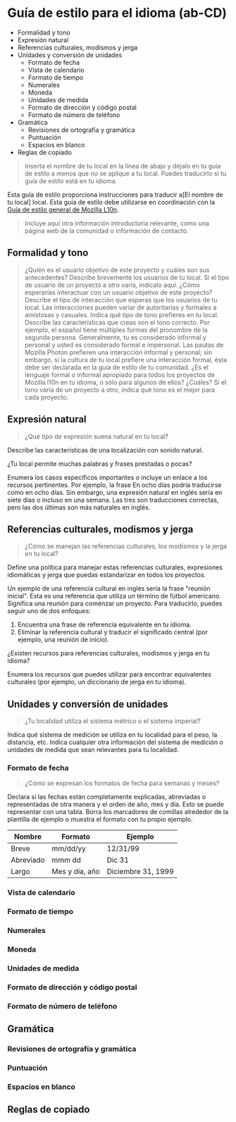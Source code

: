 # Guía de estilo para el idioma (ab-CD)

* Formalidad y tono
* Expresión natural
* Referencias culturales, modismos y jerga
* Unidades y conversión de unidades
  * Formato de fecha
  * Vista de calendario
  * Formato de tiempo
  * Numerales
  * Moneda
  * Unidades de medida
  * Formato de dirección y código postal
  * Formato de número de teléfono
* Gramática
  * Revisiones de ortografía y gramática
  * Puntuación
  * Espacios en blanco
* Reglas de copiado

> Inserta el nombre de tu local en la línea de abajo y déjalo en tu guía de estilo a menos que no se aplique a tu local. Puedes traducirlo si tu guía de estilo está en tu idioma.

Esta guía de estilo proporciona instrucciones para traducir a[El nombre de tu local] local. Esta guía de estilo debe utilizarse en coordinación con la [Guía de estilo general de Mozilla L10n](https://mozilla-l10n.github.io/styleguides/mozilla_general/).

> Incluye aquí otra información introductoria relevante, como una página web de la comunidad o información de contacto.


## Formalidad y tono

>  ¿Quién es el usuario objetivo de este proyecto y cuáles son sus antecedentes?
Describe brevemente los usuarios de tu local. Si el tipo de usuario de un proyecto a otro varía, indícalo aquí.
¿Cómo esperarías interactuar con un usuario objetivo de este proyecto?
Describe el tipo de interacción que esperas que los usuarios de tu local. Las interacciones pueden variar de autoritarias y formales a amistosas y casuales. Indica qué tipo de tono prefieres en tu local.
Describe las características que creas son el tono correcto. Por ejemplo, el español tiene múltiples formas del pronombre de la segunda persona. Generalmente, tu es considerado informal y personal y usted es considerado formal e impersonal. Las pautas de Mozilla Photon prefieren una interacción informal y personal; sin embargo, si la cultura de tu local prefiere una interacción formal, ésta debe ser declarada en la guía de estilo de tu comunidad.
¿Es el lenguaje formal o informal apropiado para todos los proyectos de Mozilla l10n en tu idioma, o sólo para algunos de ellos? ¿Cuáles?
Si el tono varía de un proyecto a otro, indica qué tono es el mejor para cada proyecto.


## Expresión natural

>   ¿Qué tipo de expresión suena natural en tu local?

Describe las características de una localización con sonido natural.

¿Tu local permite muchas palabras y frases prestadas o pocas?

Enumera los casos específicos importantes o incluye un enlace a los recursos pertinentes. Por ejemplo, la frase En ocho días podría traducirse como en ocho días. Sin embargo, una expresión natural en inglés sería en siete días o incluso en una semana. Las tres son traducciones correctas, pero las dos últimas son más naturales en inglés.


## Referencias culturales, modismos y jerga

>    ¿Cómo se manejan las referencias culturales, los modismos y la jerga en tu local?

Define una política para manejar estas referencias culturales, expresiones idiomáticas y jerga que puedas estandarizar en todos los proyectos.

Un ejemplo de una referencia cultural en inglés sería la frase "reunión inicial". Esta es una referencia que utiliza un término de fútbol americano. Significa una reunión para comenzar un proyecto. Para traducirlo, puedes seguir uno de dos enfoques:

  1. Encuentra una frase de referencia equivalente en tu idioma.
  2. Eliminar la referencia cultural y traducir el significado central (por ejemplo, una reunión de inicio).

¿Existen recursos para referencias culturales, modismos y jerga en tu idioma?

Enumera los recursos que puedes utilizar para encontrar equivalentes culturales (por ejemplo, un diccionario de jerga en tu idioma).


## Unidades y conversión de unidades

>   ¿Tu localidad utiliza el sistema métrico o el sistema imperial?

Indica qué sistema de medición se utiliza en tu localidad para el peso, la distancia, etc. Indica cualquier otra información del sistema de medición o unidades de medida que sean relevantes para tu localidad.

### Formato de fecha

> ¿Cómo se expresan los formatos de fecha para semanas y meses?

Declara si las fechas están completamente explicadas, abreviadas o representadas de otra manera y el orden de año, mes y día. Esto se puede representar con una tabla. Borra los marcadores de comillas alrededor de la plantilla de ejemplo o muestra el formato con tu propio ejemplo.

Nombre | Formato | Ejemplo 
------ | ------- | -------
Breve  | mm/dd/yy | 12/31/99
Abreviado | mmm dd | Dic 31
Largo | Mes y día,  año | Diciembre 31, 1999

### Vista de calendario
### Formato de tiempo
### Numerales
### Moneda
### Unidades de medida
### Formato de dirección y código postal
### Formato de número de teléfono
## Gramática
### Revisiones de ortografía y gramática
### Puntuación
### Espacios en blanco
## Reglas de copiado
